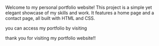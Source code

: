 Welcome to my personal portfolio website! This project is a simple yet elegant showcase of my skills and work. It features a home page and a contact page, all built with HTML and CSS.

you can access my portfolio by visiting 

thank you for visiting my portfolio website!!
